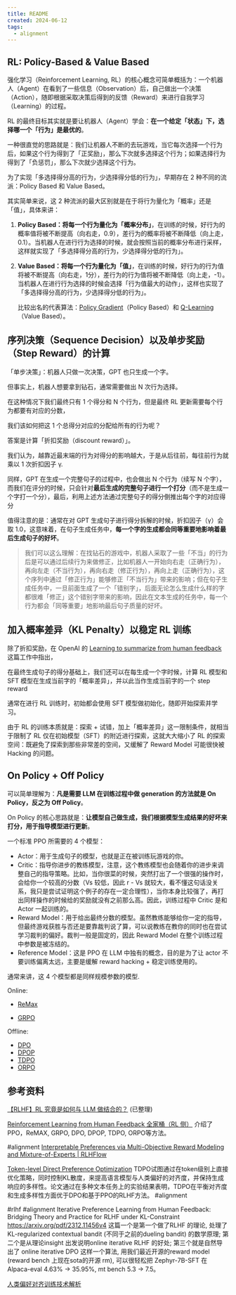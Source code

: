 ```yaml
---
title: README
created: 2024-06-12
tags:
  - alignment
---
```

## RL: Policy-Based & Value Based

强化学习（Reinforcement Learning, RL）的核心概念可简单概括为：一个机器人（Agent）在看到了一些信息（Observation）后，自己做出一个决策（Action），随即根据采取决策后得到的反馈（Reward）来进行自我学习（Learning）的过程。

RL 的最终目标其实就是要让机器人（Agent）学会：**在一个给定「状态」下，选择哪一个「行为」是最优的**。

一种很直觉的思路就是：我们让机器人不断的去玩游戏，当它每次选择一个行为后，如果这个行为得到了「正奖励」，那么下次就多选择这个行为；如果选择行为得到了「负惩罚」，那么下次就少选择这个行为。

为了实现「多选择得分高的行为，少选择得分低的行为」，早期存在 2 种不同的流派：Policy Based 和 Value Based。

其实简单来说，这 2 种流派的最大区别就是在于将行为量化为「概率」还是「值」，具体来讲：

1. **Policy Based：**将每一个行为量化为**「概率分布」**，在训练的时候，好行为的概率值将被不断提高（向右走，0.9），差行为的概率将被不断降低（向上走，0.1）。当机器人在进行行为选择的时候，就会按照当前的概率分布进行采样，这样就实现了「多选择得分高的行为，少选择得分低的行为」。
2. **Value Based：**将每一个行为量化为**「值」**，在训练的时候，好行为的行为值将被不断提高（向右走，1分），差行为的行为值将被不断降低（向上走，-1）。当机器人在进行行为选择的时候会选择「行为值最大的动作」，这样也实现了「多选择得分高的行为，少选择得分低的行为」。

	比较出名的代表算法：[Policy Gradient](https://www.researchgate.net/publication/2503757_Policy_Gradient_Methods_for_Reinforcement_Learning_with_Function_Approximation)（Policy Based）和 [Q-Learning](https://paperswithcode.com/task/q-learning)（Value Based）。

## 序列决策（Sequence Decision）以及单步奖励（Step Reward）的计算

「单步决策」：机器人只做一次决策，GPT 也只生成一个字。

但事实上，机器人想要拿到钻石，通常需要做出 N 次行为选择。

在这种情况下我们最终只有 1 个得分和 N 个行为，但是最终 RL 更新需要每个行为都要有对应的分数，

我们该如何把这 1 个总得分对应的分配给所有的行为呢？

答案是计算「折扣奖励（discount reward）」。

我们认为，越靠近最末端的行为对得分的影响越大，于是从后往前，每往前行为就乘以 1 次折扣因子 γ.

同样，GPT 在生成一个完整句子的过程中，也会做出 N 个行为（续写 N 个字），而我们在评分的时候，只会针对**最后生成的完整句子进行一个打分**（而不是生成一个字打一个分），最后，利用上述方法通过完整句子的得分倒推出每个字的对应得分

值得注意的是：通常在对 GPT 生成句子进行得分拆解的时候，折扣因子（γ）会取 1.0，这意味着，在句子生成任务中，**每一个字的生成都会同等重要地影响着最后生成句子的好坏**。

> 我们可以这么理解：在找钻石的游戏中，机器人采取了一些「不当」的行为后是可以通过后续行为来做修正，比如机器人一开始向右走（正确行为），再向左走（不当行为），再向右走（修正行为），再向上走（正确行为），这个序列中通过「修正行为」能够修正「不当行为」带来的影响；但在句子生成任务中，一旦前面生成了一个「错别字」，后面无论怎么生成什么样的字都很难「修正」这个错别字带来的影响，因此在文本生成的任务中，每一个行为都会「同等重要」地影响最后句子质量的好坏。


## 加入概率差异（KL Penalty）以稳定 RL 训练

除了折扣奖励，在 OpenAI 的 [Learning to summarize from human feedback](https://arxiv.org/pdf/2009.01325.pdf) 这篇工作中指出，

在最终生成句子的得分基础上，我们还可以在每生成一个字时候，计算 RL 模型和 SFT 模型在生成当前字的「概率差异」，并以此当作生成当前字的一个 step reward

通常在进行 RL 训练时，初始都会使用 SFT 模型做初始化，随即开始探索并学习。

由于 RL 的训练本质就是：探索 + 试错，加上「概率差异」这一限制条件，就相当于限制了 RL 仅在初始模型（SFT）的附近进行探索，这就大大缩小了 RL 的探索空间：既避免了探索到那些非常差的空间，又缓解了 Reward Model 可能很快被 Hacking 的问题。

## On Policy + Off Policy

可以简单理解为：**凡是需要 LLM 在训练过程中做 generation 的方法就是 On Policy，反之为 Off Policy**。

On Policy 的核心思路就是：**让模型自己做生成，我们根据模型生成结果的好坏来打分，用于指导模型进行更新**。

一个标准 PPO 所需要的 4 个模型：

- Actor：用于生成句子的模型，也就是正在被训练玩游戏的你。
- Critic：指导你进步的教练模型，注意，这个教练模型也会随着你的进步来调整自己的指导策略。比如，当你很菜的时候，突然打出了一个很强的操作时，会给你一个较高的分数（Vs 较低，因此 r - Vs 就较大，看不懂这句话没关系，我只是尝试证明这个例子的存在一定合理性），当你本身比较强了，再打出同样操作的时候给的奖励就没有之前那么高。因此，训练过程中 Critic 是和 Actor 一起训练的。
- Reward Model：用于给出最终分数的模型。虽然教练能够给你一定的指导，但最终游戏获胜与否还是要靠裁判说了算，可以说教练在教你的同时也在尝试学习裁判的偏好。裁判一般是固定的，因此 Reward Model 在整个训练过程中参数是被冻结的。
- Reference Model：这是 PPO 在 LLM 中独有的概念，目的是为了让 actor 不要训练偏离太远，主要是缓解 reward hacking + 稳定训练使用的。

通常来讲，这 4 个模型都是同样规模参数的模型.

Online:

- [ReMax](ReMax/ReMax.md)

- [GRPO](GRPO/GRPO.md)

Offline:

- [DPO](DPO/DPO.md)
- [DPOP](DPOP/DPOP.md)
- [TDPO](TDPO/TDPO.md)
- [ORPO](ORPO/ORPO.md)


## 参考资料

[【RLHF】RL 究竟是如何与 LLM 做结合的？](https://zhuanlan.zhihu.com/p/675329917) (已整理)

[Reinforcement Learning from Human Feedback 全家桶（RL 侧）](https://zhuanlan.zhihu.com/p/700149886) 介绍了PPO，ReMAX, GRPO, DPO, DPOP, TDPO, ORPO等方法。

#alignment [Interpretable Preferences via Multi-Objective Reward Modeling and Mixture-of-Experts | RLHFlow](https://rlhflow.github.io/posts/2024-05-29-multi-objective-reward-modeling/)

[Token-level Direct Preference Optimization](https://papers.cool/arxiv/2404.11999) TDPO试图通过在token级别上直接优化策略，同时控制KL散度，来提高语言模型与人类偏好的对齐度，并保持生成响应的多样性。论文通过在多种文本任务上的实验结果表明，TDPO在平衡对齐度和生成多样性方面优于DPO和基于PPO的RLHF方法。 #alignment 

#rlhf #alignment Iterative Preference Learning from Human Feedback: Bridging Theory and Practice for RLHF under KL-Constraint https://arxiv.org/pdf/2312.11456v4  这篇一个是第一个做了RLHF 的理论, 处理了 KL-regularized contextual bandit (不同于之前的dueling bandit) 的数学原理; 第二个是从理论insight 出发说明online iterative RLHF 的好处; 第三个就是自然导出了 online iterative DPO 这样一个算法, 用我们最近开源的reward model (reward bench 上现在sota的开源 rm), 可以很轻松把 Zephyr-7B-SFT 在 Alpaca-eval 4.63% -> 35.95%, mt bench 5.3 -> 7.5。

[人类偏好对齐训练技术解析](https://mp.weixin.qq.com/s/Zo274CCITKGRn0dKD8WNJA)

